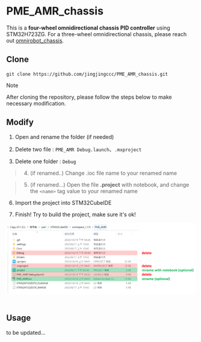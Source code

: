 # PME_AMR_chassis
This is a **four-wheel omnidirectional chassis PID controller** using STM32H723ZG. For a three-wheel omnidirectional chassis, please reach out [omnirobot_chassis](https://github.com/jingjingccc/omnirobot_chassis.git).

## Clone
```
git clone https://github.com/jingjingccc/PME_AMR_chassis.git
```
> [!NOTE] 
> After cloning the repository, please follow the steps below to make necessary modification.
&nbsp;
&nbsp;

## Modify 
1. Open and rename the folder (if needed)  

2. Delete two file : `PME_AMR Debug.launch`、`.mxproject`
3. Delete one folder : `Debug`

>4. (if renamed..) Change .ioc file name to your renamed name

>5. (if renamed...) Open the file **.project** with notebook, and change the `<name>` tag value to your renamed name

6. Import the project into STM32CubeIDE

7. Finish! Try to build the project, make sure it's ok!

![modification tips](image/github%20readme%20image%201.png)
&nbsp;
&nbsp;

## Usage
to be updated...
